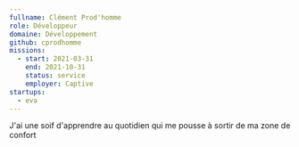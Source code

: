 ```yaml
---
fullname: Clément Prod'homme
role: Développeur
domaine: Développement
github: cprodhomme
missions:
  - start: 2021-03-31
    end: 2021-10-31
    status: service
    employer: Captive
startups:
  - eva
---
```


J'ai une soif d'apprendre au quotidien qui me pousse à sortir de ma zone de confort
